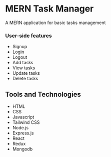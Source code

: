 # MERN Task Manager

A MERN application for basic tasks management

### User-side features

- Signup
- Login
- Logout
- Add tasks
- View tasks
- Update tasks
- Delete tasks

## Tools and Technologies

- HTML
- CSS
- Javascript
- Tailwind CSS
- Node.js
- Express.js
- React
- Redux
- Mongodb





